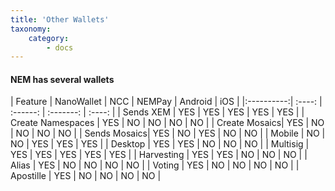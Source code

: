 ```yaml
---
title: 'Other Wallets'
taxonomy:
    category:
        - docs
---
```


#### NEM has several wallets

| Feature      | NanoWallet    | NCC           | NEMPay | Android | iOS   |
               |:----------:| :----: | :------: | :-------: | :----: |
| Sends XEM    | YES             | YES             | YES      |   YES     |   YES   |
| Create Namespaces | YES        | NO             | NO      |   NO     |   NO   |
| Create Mosaics| YES             | NO             | NO      |   NO     |   NO   |
| Sends Mosaics| YES             | NO             | YES      |   NO     |   NO   |
| Mobile       | NO             | NO             | YES      |   YES     |   YES   |
| Desktop      | YES            | YES             | NO      |   NO     |   NO   |
| Multisig     | YES            | YES             | YES      |   YES     |   YES   |
| Harvesting   | YES            | YES             | NO      |   NO     |   NO   |
| Alias        | YES            | NO             | NO      |   NO     |   NO   | 
| Voting        | YES            | NO             | NO      |   NO     |   NO   | 
| Apostille        | YES            | NO             | NO      |   NO     |   NO   | 